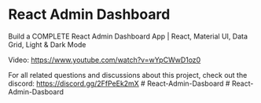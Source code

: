 # React Admin Dashboard

Build a COMPLETE React Admin Dashboard App | React, Material UI, Data Grid, Light & Dark Mode

Video: https://www.youtube.com/watch?v=wYpCWwD1oz0

For all related questions and discussions about this project, check out the discord: https://discord.gg/2FfPeEk2mX
#   R e a c t - A d m i n - D a s b o a r d  
 #   R e a c t - A d m i n - D a s b o a r d  
 